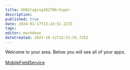 ```yaml
---
title: GHAStaging102700~Super
description: 
published: true
date: 2024-01-17T13:24:51.227Z
tags: 
editor: markdown
dateCreated: 2023-10-12T12:51:55.735Z
---
```


Welcome to your area. Below you will see all of your apps.<br><br>[MobileFieldService](/Apps/MobileFieldService)<br>